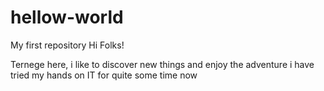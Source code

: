 # hellow-world
My first repository
Hi Folks!

Ternege here, i like to discover new things and enjoy the adventure
i have tried my hands on IT for quite some time now
